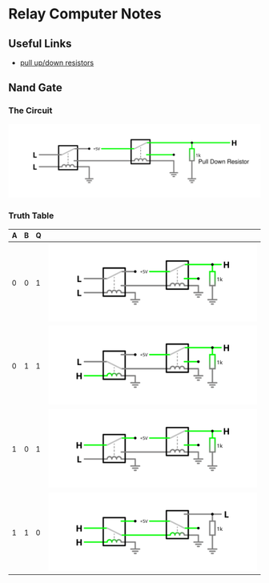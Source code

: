 # Relay Computer Notes

## Useful Links

- [pull up/down resistors](https://en.wikipedia.org/wiki/Pull-up_resistor)

## Nand Gate

### The Circuit
![Nand gate circuit](./img/nand.svg)

### Truth Table

| A | B | Q | |
| - | - | - |-|
| 0 | 0 | 1 | ![Nand gate circuit](./img/nand_00.svg) |
| 0 | 1 | 1 |![Nand gate circuit](./img/nand_01.svg)|
| 1 | 0 | 1 |![Nand gate circuit](./img/nand_10.svg)|
| 1 | 1 | 0 |![Nand gate circuit](./img/nand_11.svg)|


